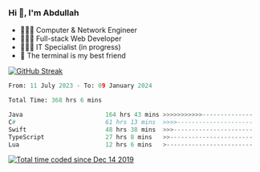 <h3>Hi 👋, I'm Abdullah</h3>

- 👷🏼‍♂️ Computer & Network Engineer
- 👨🏻‍💻 Full-stack Web Developer
- 👨🏻‍💻 IT Specialist (in progress)
- 🖤 The terminal is my best friend

[![GitHub Streak](https://streak-stats.demolab.com?user=al3bad&theme=transparent&date_format=j%20M%5B%20Y%5D)](https://git.io/streak-stats)

<!--START_SECTION:waka-->

```python
From: 11 July 2023 - To: 09 January 2024

Total Time: 368 hrs 6 mins

Java                       164 hrs 43 mins >>>>>>>>>>>--------------   44.51 %
C#                         61 hrs 13 mins  >>>>---------------------   16.55 %
Swift                      48 hrs 38 mins  >>>----------------------   13.14 %
TypeScript                 27 hrs 8 mins   >>-----------------------   07.34 %
Lua                        12 hrs 6 mins   >------------------------   03.27 %
```

<!--END_SECTION:waka-->

<p>
  <a href="https://wakatime.com/@ce2a2aac-0d6b-4d65-b864-8a4bcaf12967"><img src="https://wakatime.com/badge/user/ce2a2aac-0d6b-4d65-b864-8a4bcaf12967.svg" alt="Total time coded since Dec 14 2019" /></a>
</p>
